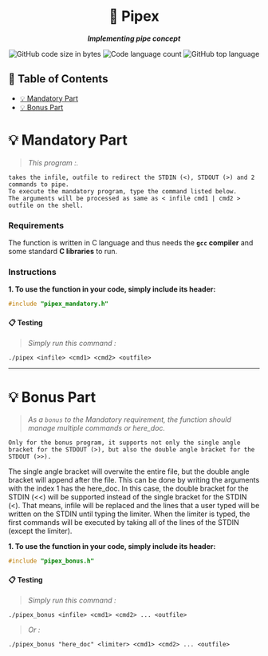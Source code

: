 <h1 align="center">
	📖 Pipex
</h1>

<p align="center">
	<b><i>Implementing pipe concept</i></b><br>
</p>
<p align="center">
<img alt="GitHub code size in bytes" src="https://img.shields.io/github/languages/code-size/Cloneg7/pipex?color=lightblue" />
<img alt="Code language count" src="https://img.shields.io/github/languages/count/Cloneg7/pipex?color=yellow" />
<img alt="GitHub top language" src="https://img.shields.io/github/languages/top/Cloneg7/pipex?color=blue" />
</p>

## 📜 Table of Contents

- [💡 Mandatory Part](#m)
- [💡 Bonus Part](#b)

# 💡 Mandatory Part <a name = "m"></a>

> _This program :._

	takes the infile, outfile to redirect the STDIN (<), STDOUT (>) and 2 commands to pipe.
    To execute the mandatory program, type the command listed below.
    The arguments will be processed as same as < infile cmd1 | cmd2 > outfile on the shell.

### Requirements

The function is written in C language and thus needs the **`gcc` compiler** and some standard **C libraries** to run.

### Instructions

**1. To use the function in your code, simply include its header:**

```C
#include "pipex_mandatory.h"
```

#### 📋 Testing
> _Simply run this command :_
```shell
./pipex <infile> <cmd1> <cmd2> <outfile>
```
-------
# 💡 Bonus Part <a name = "b"></a>

> _As a <code>bonus</code> to the Mandatory requirement, the function should manage multiple commands or here_doc._

	Only for the bonus program, it supports not only the single angle bracket for the STDOUT (>), but also the double angle bracket for the STDOUT (>>).
The single angle bracket will overwite the entire file, but the double angle bracket will append after the file.
This can be done by writing the arguments with the index 1 has the here_doc.
In this case, the double bracket for the STDIN (<<) will be supported instead of the single bracket for the STDIN (<).
That means, infile will be replaced and the lines that a user typed will be written on the STDIN until typing the limiter.
When the limiter is typed, the first commands will be executed by taking all of the lines of the STDIN (except the limiter).

**1. To use the function in your code, simply include its header:**

```C
#include "pipex_bonus.h"
```

#### 📋 Testing
> _Simply run this command :_
```shell
./pipex_bonus <infile> <cmd1> <cmd2> ... <outfile>
```
> _Or :_
```shell
./pipex_bonus "here_doc" <limiter> <cmd1> <cmd2> ... <outfile>
```
